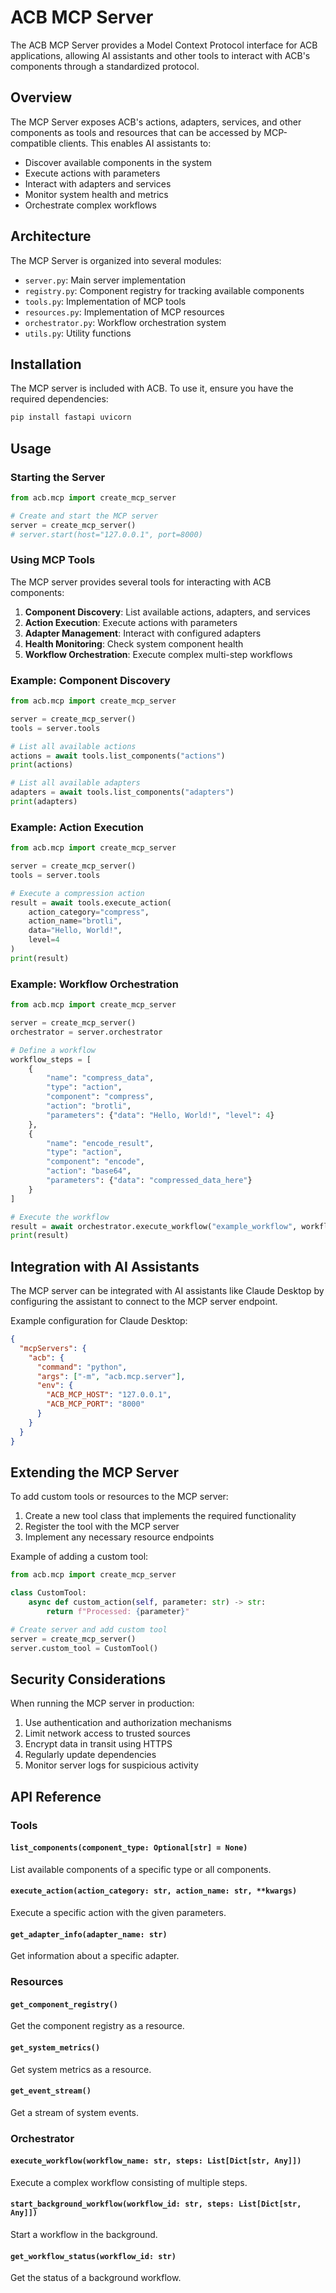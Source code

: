 # ACB MCP Server

The ACB MCP Server provides a Model Context Protocol interface for ACB applications, allowing AI assistants and other tools to interact with ACB's components through a standardized protocol.

## Overview

The MCP Server exposes ACB's actions, adapters, services, and other components as tools and resources that can be accessed by MCP-compatible clients. This enables AI assistants to:

- Discover available components in the system
- Execute actions with parameters
- Interact with adapters and services
- Monitor system health and metrics
- Orchestrate complex workflows

## Architecture

The MCP Server is organized into several modules:

- `server.py`: Main server implementation
- `registry.py`: Component registry for tracking available components
- `tools.py`: Implementation of MCP tools
- `resources.py`: Implementation of MCP resources
- `orchestrator.py`: Workflow orchestration system
- `utils.py`: Utility functions

## Installation

The MCP server is included with ACB. To use it, ensure you have the required dependencies:

```bash
pip install fastapi uvicorn
```

## Usage

### Starting the Server

```python
from acb.mcp import create_mcp_server

# Create and start the MCP server
server = create_mcp_server()
# server.start(host="127.0.0.1", port=8000)
```

### Using MCP Tools

The MCP server provides several tools for interacting with ACB components:

1. **Component Discovery**: List available actions, adapters, and services
2. **Action Execution**: Execute actions with parameters
3. **Adapter Management**: Interact with configured adapters
4. **Health Monitoring**: Check system component health
5. **Workflow Orchestration**: Execute complex multi-step workflows

### Example: Component Discovery

```python
from acb.mcp import create_mcp_server

server = create_mcp_server()
tools = server.tools

# List all available actions
actions = await tools.list_components("actions")
print(actions)

# List all available adapters
adapters = await tools.list_components("adapters")
print(adapters)
```

### Example: Action Execution

```python
from acb.mcp import create_mcp_server

server = create_mcp_server()
tools = server.tools

# Execute a compression action
result = await tools.execute_action(
    action_category="compress",
    action_name="brotli",
    data="Hello, World!",
    level=4
)
print(result)
```

### Example: Workflow Orchestration

```python
from acb.mcp import create_mcp_server

server = create_mcp_server()
orchestrator = server.orchestrator

# Define a workflow
workflow_steps = [
    {
        "name": "compress_data",
        "type": "action",
        "component": "compress",
        "action": "brotli",
        "parameters": {"data": "Hello, World!", "level": 4}
    },
    {
        "name": "encode_result",
        "type": "action",
        "component": "encode",
        "action": "base64",
        "parameters": {"data": "compressed_data_here"}
    }
]

# Execute the workflow
result = await orchestrator.execute_workflow("example_workflow", workflow_steps)
print(result)
```

## Integration with AI Assistants

The MCP server can be integrated with AI assistants like Claude Desktop by configuring the assistant to connect to the MCP server endpoint.

Example configuration for Claude Desktop:
```json
{
  "mcpServers": {
    "acb": {
      "command": "python",
      "args": ["-m", "acb.mcp.server"],
      "env": {
        "ACB_MCP_HOST": "127.0.0.1",
        "ACB_MCP_PORT": "8000"
      }
    }
  }
}
```

## Extending the MCP Server

To add custom tools or resources to the MCP server:

1. Create a new tool class that implements the required functionality
2. Register the tool with the MCP server
3. Implement any necessary resource endpoints

Example of adding a custom tool:
```python
from acb.mcp import create_mcp_server

class CustomTool:
    async def custom_action(self, parameter: str) -> str:
        return f"Processed: {parameter}"

# Create server and add custom tool
server = create_mcp_server()
server.custom_tool = CustomTool()
```

## Security Considerations

When running the MCP server in production:

1. Use authentication and authorization mechanisms
2. Limit network access to trusted sources
3. Encrypt data in transit using HTTPS
4. Regularly update dependencies
5. Monitor server logs for suspicious activity

## API Reference

### Tools

#### `list_components(component_type: Optional[str] = None)`
List available components of a specific type or all components.

#### `execute_action(action_category: str, action_name: str, **kwargs)`
Execute a specific action with the given parameters.

#### `get_adapter_info(adapter_name: str)`
Get information about a specific adapter.

### Resources

#### `get_component_registry()`
Get the component registry as a resource.

#### `get_system_metrics()`
Get system metrics as a resource.

#### `get_event_stream()`
Get a stream of system events.

### Orchestrator

#### `execute_workflow(workflow_name: str, steps: List[Dict[str, Any]])`
Execute a complex workflow consisting of multiple steps.

#### `start_background_workflow(workflow_id: str, steps: List[Dict[str, Any]])`
Start a workflow in the background.

#### `get_workflow_status(workflow_id: str)`
Get the status of a background workflow.